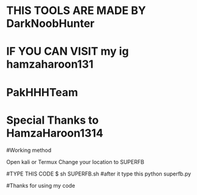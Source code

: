 # THIS TOOLS ARE MADE BY DarkNoobHunter
# IF YOU CAN VISIT my ig hamzaharoon131
# PakHHHTeam
# Special Thanks to HamzaHaroon1314


#Working method

Open kali or Termux
Change your location to SUPERFB

#TYPE THIS CODE
$ sh SUPERFB.sh
#after it type this
python superfb.py

#Thanks for using my code